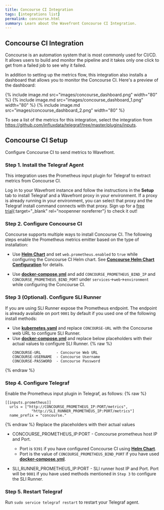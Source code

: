 ```yaml
---
title: Concourse CI Integration
tags: [integrations list]
permalink: concourse.html
summary: Learn about the Wavefront Concourse CI Integration.
---
```

## Concourse CI Integration

Concourse is an automation system that is most commonly used for CI/CD. It allows users to build and monitor the pipeline and it takes only one click to get from a failed job to see why it failed.

In addition to setting up the metrics flow, this integration also installs a dashboard that allows you to monitor the Concourse CI. Here's a preview of the dashboard:

{% include image.md src="images/concourse_dashboard.png" width="80" %}
{% include image.md src="images/concourse_dashboard_1.png" width="80" %}
{% include image.md src="images/concourse_dashboard_2.png" width="80" %}


To see a list of the metrics for this integration, select the integration from <https://github.com/influxdata/telegraf/tree/master/plugins/inputs>.
## Concourse CI Setup



Configure Concourse CI to send metrics to Wavefront.

### Step 1. Install the Telegraf Agent

This integration uses the Prometheus input plugin for Telegraf to extract metrics from Concourse CI.

Log in to your Wavefront instance and follow the instructions in the **Setup** tab to install Telegraf and a Wavefront proxy in your environment. If a proxy is already running in your environment, you can select that proxy and the Telegraf install command connects with that proxy. Sign up for a [free trial](https://tanzu.vmware.com/observability?utm_source=docs.vmware.com&utm_medium=referral&utm_campaign=docs-front-page){:target="_blank" rel="noopenner noreferrer"} to check it out!

### Step 2. Configure Concourse CI
Concourse supports multiple ways to install Concourse CI. The following steps enable the Prometheus metrics emitter based on the type of installation:
- Use **[Helm Chart](https://github.com/concourse/concourse-chart)** and set `web.prometheus.enabled` to `true` while configuring the Concourse CI Helm chart. See **[Concourse Helm Chart Configuration](https://github.com/concourse/concourse-chart#configuration)** for details.

- Use **[docker-compose.yml](https://github.com/concourse/concourse-docker/blob/master/docker-compose.yml)** and add `CONCOURSE_PROMETHEUS_BIND_IP` and `CONCOURSE_PROMETHEUS_BIND_PORT` under `services`->`web`->`environment` while configuring the Concourse CI.

### Step 3 (Optional). Configure SLI Runner
If you are using SLI Runner expose the Prometheus endpoint. The endpoint is already available on port `9001` by default if you used one of the following install methods:

- Use  **[kubernetes.yaml](https://github.com/wavefrontHQ/integrations/blob/master/concourse/slirunner/kubernetes.yaml)** and replace `CONCOURSE-URL` with the Concourse web URL to configure SLI Runner.
- Use **[docker-compose.yml](https://github.com/wavefrontHQ/integrations/blob/master/concourse/slirunner/docker-compose.yml)** and replace below placeholders with their actual values to configure SLI Runner.
{% raw %}
    ```
    CONCOURSE-URL       - Concourse Web URL
    CONCOURSE-USERNAME  - Concourse Username
    CONCOURSE-PASSWORD  - Concourse Password
    ```
{% endraw %}

### Step 4. Configure Telegraf
Enable the Prometheus input plugin in Telegraf, as follows:
{% raw %}
```
[[inputs.prometheus]]
  urls = ["http://CONCOURSE_PROMETHEUS_IP:PORT/metrics",
            "http://SLI_RUNNER_PROMETHEUS_IP:PORT/metrics"]
  name_prefix = "concourse."
```
{% endraw %}
Replace the placeholders with their actual values

- CONCOURSE_PROMETHEUS_IP:PORT - Concourse prometheus host IP and Port.
  - Port is `9391` if you have configured Concourse CI using **[Helm Chart](https://github.com/concourse/concourse-chart)**.
  - Port is the value of `CONCOURSE_PROMETHEUS_BIND_PORT` if you have used **[docker-compose.yml](https://github.com/concourse/concourse-docker/blob/master/docker-compose.yml)**.

- SLI_RUNNER_PROMETHEUS_IP:PORT  - SLI runner host IP and Port. Port will be `9001` if you have used methods mentioned in `Step 3` to configure the SLI Runner.

### Step 5. Restart Telegraf
Run `sudo service telegraf restart` to restart your Telegraf agent.




